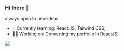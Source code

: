 ### Hi there 👋

always open to new ideas.


- 💡 Currently learning: React.JS, Tailwind CSS;
- 👨‍💻 Working on: Converting my portfolio in ReactJS;

<!--
**jhonlukecutay/jhonlukecutay** is a ✨ _special_ ✨ repository because its `README.md` (this file) appears on your GitHub profile.

Here are some ideas to get you started:

- 🔭 I’m currently working on ...
- 🌱 I’m currently learning ...
- 👯 I’m looking to collaborate on ...
- 🤔 I’m looking for help with ...
- 💬 Ask me about ...
- 📫 How to reach me: ...
- 😄 Pronouns: ...
- ⚡ Fun fact: ...
-->
![](https://komarev.com/ghpvc/?username=jhonlukecutay&color=blueviolet)
